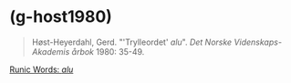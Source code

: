 # (g-host1980)
> Høst-Heyerdahl, Gerd. "'Trylleordet' *alu*". *Det Norske Videnskaps-Akademis årbok* 1980: 35-49.

[Runic Words: *alu*](runic-words-alu)
